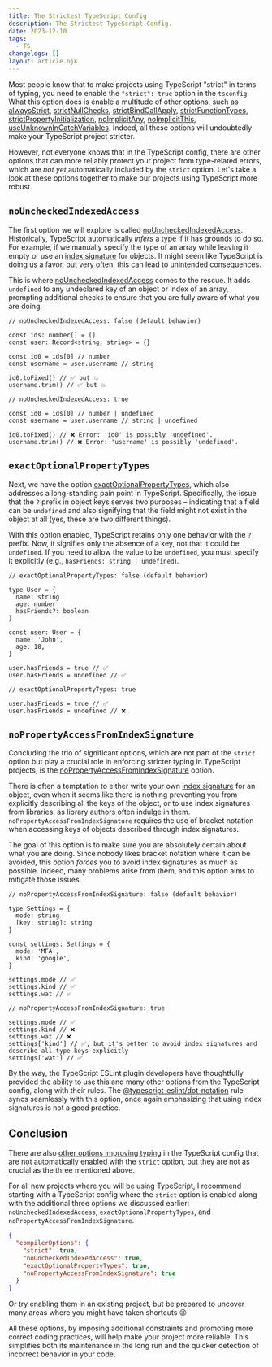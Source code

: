 ```yaml
---
title: The Strictest TypeScript Config
description: The Strictest TypeScript Config.
date: 2023-12-10
tags:
  - TS
changelogs: []
layout: article.njk
---
```


Most people know that to make projects using TypeScript "strict" in terms of typing, you need to enable the `"strict": true` option in the `tsconfig`. What this option does is enable a multitude of other options, such as [alwaysStrict](https://www.typescriptlang.org/tsconfig#alwaysStrict), [strictNullChecks](https://www.typescriptlang.org/tsconfig#strictNullChecks), [strictBindCallApply](https://www.typescriptlang.org/tsconfig#strictBindCallApply), [strictFunctionTypes](https://www.typescriptlang.org/tsconfig#strictFunctionTypes), [strictPropertyInitialization](https://www.typescriptlang.org/tsconfig#strictPropertyInitialization), [noImplicitAny](https://www.typescriptlang.org/tsconfig#noImplicitAny), [noImplicitThis](https://www.typescriptlang.org/tsconfig#noImplicitThis), [useUnknownInCatchVariables](https://www.typescriptlang.org/tsconfig#useUnknownInCatchVariables). Indeed, all these options will undoubtedly make your TypeScript project stricter.

However, not everyone knows that in the TypeScript config, there are other options that can more reliably protect your project from type-related errors, which are _not yet_ automatically included by the `strict` option. Let's take a look at these options together to make our projects using TypeScript more robust.

## `noUncheckedIndexedAccess`

The first option we will explore is called [noUncheckedIndexedAccess](https://www.typescriptlang.org/tsconfig#noUncheckedIndexedAccess). Historically, TypeScript automatically _infers_ a type if it has grounds to do so. For example, if we manually specify the type of an array while leaving it empty or use an [index signature](https://www.typescriptlang.org/glossary#index-signatures) for objects. It might seem like TypeScript is doing us a favor, but very often, this can lead to unintended consequences.

This is where [noUncheckedIndexedAccess](https://www.typescriptlang.org/tsconfig#noUncheckedIndexedAccess) comes to the rescue. It adds `undefined` to any undeclared key of an object or index of an array, prompting additional checks to ensure that you are fully aware of what you are doing.

```tsx
// noUncheckedIndexedAccess: false (default behavior)

const ids: number[] = []
const user: Record<string, string> = {}

const id0 = ids[0] // number
const username = user.username // string

id0.toFixed() // ✅ but 💥
username.trim() // ✅ but 💥

// noUncheckedIndexedAccess: true

const id0 = ids[0] // number | undefined
const username = user.username // string | undefined

id0.toFixed() // ❌ Error: 'id0' is possibly 'undefined'.
username.trim() // ❌ Error: 'username' is possibly 'undefined'.
```

## `exactOptionalPropertyTypes`

Next, we have the option [exactOptionalPropertyTypes](https://www.typescriptlang.org/tsconfig#exactOptionalPropertyTypes), which also addresses a long-standing pain point in TypeScript. Specifically, the issue that the `?` prefix in object keys serves two purposes – indicating that a field can be `undefined` and also signifying that the field might not exist in the object at all (yes, these are two different things).

With this option enabled, TypeScript retains only one behavior with the `?` prefix. Now, it signifies only the absence of a key, not that it could be `undefined`. If you need to allow the value to be `undefined`, you must specify it explicitly (e.g., `hasFriends: string | undefined`).

```tsx
// exactOptionalPropertyTypes: false (default behavior)

type User = {
  name: string
  age: number
  hasFriends?: boolean
}

const user: User = {
  name: 'John',
  age: 18,
}

user.hasFriends = true // ✅
user.hasFriends = undefined // ✅

// exactOptionalPropertyTypes: true

user.hasFriends = true // ✅
user.hasFriends = undefined // ❌
```

## `noPropertyAccessFromIndexSignature`

Concluding the trio of significant options, which are not part of the `strict` option but play a crucial role in enforcing stricter typing in TypeScript projects, is the [noPropertyAccessFromIndexSignature](https://www.typescriptlang.org/tsconfig#noPropertyAccessFromIndexSignature) option.

There is often a temptation to either write your own [index signature](https://www.typescriptlang.org/glossary#index-signatures) for an object, even when it seems like there is nothing preventing you from explicitly describing all the keys of the object, or to use index signatures from libraries, as library authors often indulge in them. `noPropertyAccessFromIndexSignature` requires the use of bracket notation when accessing keys of objects described through index signatures.

The goal of this option is to make sure you are absolutely certain about what you are doing. Since nobody likes bracket notation where it can be avoided, this option _forces_ you to avoid index signatures as much as possible. Indeed, many problems arise from them, and this option aims to mitigate those issues.

```tsx
// noPropertyAccessFromIndexSignature: false (default behavior)

type Settings = {
  mode: string
  [key: string]: string
}

const settings: Settings = {
  mode: 'MFA',
  kind: 'google',
}

settings.mode // ✅
settings.kind // ✅
settings.wat // ✅

// noPropertyAccessFromIndexSignature: true

settings.mode // ✅
settings.kind // ❌
settings.wat // ❌
settings['kind'] // ✅, but it's better to avoid index signatures and describe all type keys explicitly
settings['wat'] // ✅
```

By the way, the TypeScript ESLint plugin developers have thoughtfully provided the ability to use this and many other options from the TypeScript config, along with their rules. The [@typescript-eslint/dot-notation](https://typescript-eslint.io/rules/dot-notation/) rule syncs seamlessly with this option, once again emphasizing that using index signatures is not a good practice.

## Conclusion

There are also [other options improving typing](https://www.typescriptlang.org/tsconfig#Type_Checking_6248) in the TypeScript config that are not automatically enabled with the `strict` option, but they are not as crucial as the three mentioned above.

For all new projects where you will be using TypeScript, I recommend starting with a TypeScript config where the `strict` option is enabled along with the additional three options we discussed earlier: `noUncheckedIndexedAccess`, `exactOptionalPropertyTypes`, and `noPropertyAccessFromIndexSignature`.

```json
{
  "compilerOptions": {
    "strict": true,
    "noUncheckedIndexedAccess": true,
    "exactOptionalPropertyTypes": true,
    "noPropertyAccessFromIndexSignature": true
  }
}
```

Or try enabling them in an existing project, but be prepared to uncover many areas where you might have taken shortcuts 😉

All these options, by imposing additional constraints and promoting more correct coding practices, will help make your project more reliable. This simplifies both its maintenance in the long run and the quicker detection of incorrect behavior in your code.
